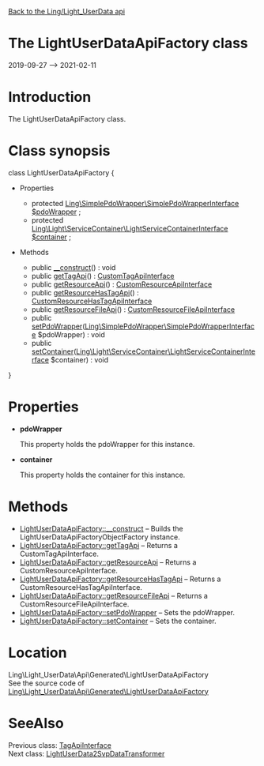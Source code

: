 [Back to the Ling/Light_UserData api](https://github.com/lingtalfi/Light_UserData/blob/master/doc/api/Ling/Light_UserData.md)



The LightUserDataApiFactory class
================
2019-09-27 --> 2021-02-11






Introduction
============

The LightUserDataApiFactory class.



Class synopsis
==============


class <span class="pl-k">LightUserDataApiFactory</span>  {

- Properties
    - protected [Ling\SimplePdoWrapper\SimplePdoWrapperInterface](https://github.com/lingtalfi/SimplePdoWrapper/blob/master/doc/api/Ling/SimplePdoWrapper/SimplePdoWrapperInterface.md) [$pdoWrapper](#property-pdoWrapper) ;
    - protected [Ling\Light\ServiceContainer\LightServiceContainerInterface](https://github.com/lingtalfi/Light/blob/master/doc/api/Ling/Light/ServiceContainer/LightServiceContainerInterface.md) [$container](#property-container) ;

- Methods
    - public [__construct](https://github.com/lingtalfi/Light_UserData/blob/master/doc/api/Ling/Light_UserData/Api/Generated/LightUserDataApiFactory/__construct.md)() : void
    - public [getTagApi](https://github.com/lingtalfi/Light_UserData/blob/master/doc/api/Ling/Light_UserData/Api/Generated/LightUserDataApiFactory/getTagApi.md)() : [CustomTagApiInterface](https://github.com/lingtalfi/Light_UserData/blob/master/doc/api/Ling/Light_UserData/Api/Custom/Interfaces/CustomTagApiInterface.md)
    - public [getResourceApi](https://github.com/lingtalfi/Light_UserData/blob/master/doc/api/Ling/Light_UserData/Api/Generated/LightUserDataApiFactory/getResourceApi.md)() : [CustomResourceApiInterface](https://github.com/lingtalfi/Light_UserData/blob/master/doc/api/Ling/Light_UserData/Api/Custom/Interfaces/CustomResourceApiInterface.md)
    - public [getResourceHasTagApi](https://github.com/lingtalfi/Light_UserData/blob/master/doc/api/Ling/Light_UserData/Api/Generated/LightUserDataApiFactory/getResourceHasTagApi.md)() : [CustomResourceHasTagApiInterface](https://github.com/lingtalfi/Light_UserData/blob/master/doc/api/Ling/Light_UserData/Api/Custom/Interfaces/CustomResourceHasTagApiInterface.md)
    - public [getResourceFileApi](https://github.com/lingtalfi/Light_UserData/blob/master/doc/api/Ling/Light_UserData/Api/Generated/LightUserDataApiFactory/getResourceFileApi.md)() : [CustomResourceFileApiInterface](https://github.com/lingtalfi/Light_UserData/blob/master/doc/api/Ling/Light_UserData/Api/Custom/Interfaces/CustomResourceFileApiInterface.md)
    - public [setPdoWrapper](https://github.com/lingtalfi/Light_UserData/blob/master/doc/api/Ling/Light_UserData/Api/Generated/LightUserDataApiFactory/setPdoWrapper.md)([Ling\SimplePdoWrapper\SimplePdoWrapperInterface](https://github.com/lingtalfi/SimplePdoWrapper/blob/master/doc/api/Ling/SimplePdoWrapper/SimplePdoWrapperInterface.md) $pdoWrapper) : void
    - public [setContainer](https://github.com/lingtalfi/Light_UserData/blob/master/doc/api/Ling/Light_UserData/Api/Generated/LightUserDataApiFactory/setContainer.md)([Ling\Light\ServiceContainer\LightServiceContainerInterface](https://github.com/lingtalfi/Light/blob/master/doc/api/Ling/Light/ServiceContainer/LightServiceContainerInterface.md) $container) : void

}




Properties
=============

- <span id="property-pdoWrapper"><b>pdoWrapper</b></span>

    This property holds the pdoWrapper for this instance.
    
    

- <span id="property-container"><b>container</b></span>

    This property holds the container for this instance.
    
    



Methods
==============

- [LightUserDataApiFactory::__construct](https://github.com/lingtalfi/Light_UserData/blob/master/doc/api/Ling/Light_UserData/Api/Generated/LightUserDataApiFactory/__construct.md) &ndash; Builds the LightUserDataApiFactoryObjectFactory instance.
- [LightUserDataApiFactory::getTagApi](https://github.com/lingtalfi/Light_UserData/blob/master/doc/api/Ling/Light_UserData/Api/Generated/LightUserDataApiFactory/getTagApi.md) &ndash; Returns a CustomTagApiInterface.
- [LightUserDataApiFactory::getResourceApi](https://github.com/lingtalfi/Light_UserData/blob/master/doc/api/Ling/Light_UserData/Api/Generated/LightUserDataApiFactory/getResourceApi.md) &ndash; Returns a CustomResourceApiInterface.
- [LightUserDataApiFactory::getResourceHasTagApi](https://github.com/lingtalfi/Light_UserData/blob/master/doc/api/Ling/Light_UserData/Api/Generated/LightUserDataApiFactory/getResourceHasTagApi.md) &ndash; Returns a CustomResourceHasTagApiInterface.
- [LightUserDataApiFactory::getResourceFileApi](https://github.com/lingtalfi/Light_UserData/blob/master/doc/api/Ling/Light_UserData/Api/Generated/LightUserDataApiFactory/getResourceFileApi.md) &ndash; Returns a CustomResourceFileApiInterface.
- [LightUserDataApiFactory::setPdoWrapper](https://github.com/lingtalfi/Light_UserData/blob/master/doc/api/Ling/Light_UserData/Api/Generated/LightUserDataApiFactory/setPdoWrapper.md) &ndash; Sets the pdoWrapper.
- [LightUserDataApiFactory::setContainer](https://github.com/lingtalfi/Light_UserData/blob/master/doc/api/Ling/Light_UserData/Api/Generated/LightUserDataApiFactory/setContainer.md) &ndash; Sets the container.





Location
=============
Ling\Light_UserData\Api\Generated\LightUserDataApiFactory<br>
See the source code of [Ling\Light_UserData\Api\Generated\LightUserDataApiFactory](https://github.com/lingtalfi/Light_UserData/blob/master/Api/Generated/LightUserDataApiFactory.php)



SeeAlso
==============
Previous class: [TagApiInterface](https://github.com/lingtalfi/Light_UserData/blob/master/doc/api/Ling/Light_UserData/Api/Generated/Interfaces/TagApiInterface.md)<br>Next class: [LightUserData2SvpDataTransformer](https://github.com/lingtalfi/Light_UserData/blob/master/doc/api/Ling/Light_UserData/Chloroform/DataTransformer/LightUserData2SvpDataTransformer.md)<br>
